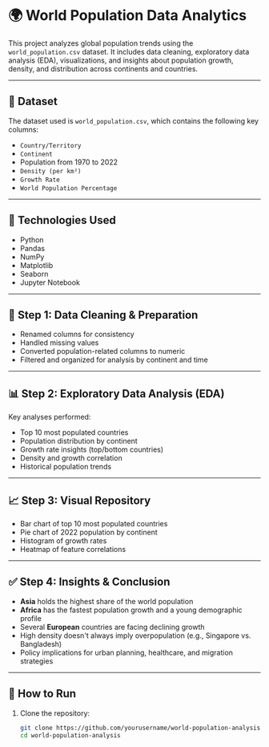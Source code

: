 # 🌍 World Population Data Analytics

This project analyzes global population trends using the `world_population.csv` dataset. It includes data cleaning, exploratory data analysis (EDA), visualizations, and insights about population growth, density, and distribution across continents and countries.

---

## 📁 Dataset

The dataset used is `world_population.csv`, which contains the following key columns:
- `Country/Territory`
- `Continent`
- Population from 1970 to 2022
- `Density (per km²)`
- `Growth Rate`
- `World Population Percentage`

---

## 🔧 Technologies Used

- Python
- Pandas
- NumPy
- Matplotlib
- Seaborn
- Jupyter Notebook

---

## 🧹 Step 1: Data Cleaning & Preparation

- Renamed columns for consistency
- Handled missing values
- Converted population-related columns to numeric
- Filtered and organized for analysis by continent and time

---

## 📊 Step 2: Exploratory Data Analysis (EDA)

Key analyses performed:
- Top 10 most populated countries
- Population distribution by continent
- Growth rate insights (top/bottom countries)
- Density and growth correlation
- Historical population trends

---

## 📈 Step 3: Visual Repository

- Bar chart of top 10 most populated countries
- Pie chart of 2022 population by continent
- Histogram of growth rates
- Heatmap of feature correlations

---

## ✅ Step 4: Insights & Conclusion

- **Asia** holds the highest share of the world population
- **Africa** has the fastest population growth and a young demographic profile
- Several **European** countries are facing declining growth
- High density doesn't always imply overpopulation (e.g., Singapore vs. Bangladesh)
- Policy implications for urban planning, healthcare, and migration strategies

---

## 🚀 How to Run

1. Clone the repository:
   ```bash
   git clone https://github.com/yourusername/world-population-analysis.git
   cd world-population-analysis
